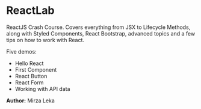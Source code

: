 
# ReactLab
ReactJS Crash Course. Covers everything from JSX to Lifecycle Methods, along with Styled Components, React Bootstrap, 
advanced topics and a few tips on how to work with React.

Five demos:
* Hello React
* First Component
* React Button
* React Form
* Working with API data

**Author:**
Mirza Leka
